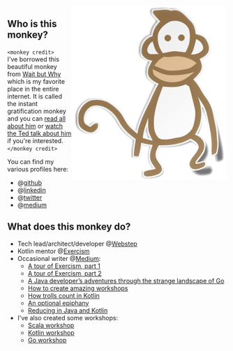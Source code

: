<img alt="instant gratification monkey" height="400px" align="right" src="https://github.com/uzilan/uzilan/blob/master/wbwmonkey.png">

## Who is this monkey?
`<monkey credit>`<br/>
I've borrowed this beautiful monkey from [Wait but Why](https://waitbutwhy.com/) which is my favorite place in the entire internet. 
It is called the instant gratification monkey and you can [read all about him](https://waitbutwhy.com/2013/10/why-procrastinators-procrastinate.html) 
or [watch the Ted talk about him](https://www.ted.com/talks/tim_urban_inside_the_mind_of_a_master_procrastinator/up-next) if you're interested.
<br/>
`</monkey credit>`

You can find my various profiles here:
* @[github](https://github.com/uzilan)
* @[linkedin](https://linkedin.com/in/uzilan)
* @[twitter](https://twitter.com/uzi_landsmann)
* @[medium](https://medium.com/@uzi.landsmann)
## What does this monkey do?
* Tech lead/architect/developer @[Webstep](https://webstep.se)
* Kotlin mentor @[Exercism](https://exercism.io/)
* Occasional writer @[Medium](https://medium.com/):
  * [A tour of Exercism, part 1](https://medium.com/webstep/a-tour-of-exercism-9fe2946ea4ba)
  * [A tour of Exercism, part 2](https://medium.com/webstep/a-tour-of-exercism-part-two-d100d0503dee)
  * [A Java developer’s adventures through the strange landscape of Go](https://medium.com/webstep/a-java-developers-adventures-through-the-strange-landscape-of-go-b49b3c9225eb)
  * [How to create amazing workshops](https://medium.com/webstep/how-to-create-amazing-workshops-9833e0743d96)
  * [How trolls count in Kotlin](https://medium.com/webstep/how-trolls-count-in-kotlin-80465b2019c0)
  * [An optional epiphany](https://medium.com/webstep/an-optional-epiphany-5cf92770573b)
  * [Reducing in Java and Kotlin](https://medium.com/webstep/reducing-in-java-and-kotlin-ca958c02edae)
* I've also created some workshops:
  * [Scala workshop](https://github.com/uzilan/scalaworkshop)
  * [Kotlin workshop](https://github.com/WebstepSweden/kotlinworkshop)
  * [Go workshop](https://github.com/WebstepSweden/goworkshop)

<!--
**uzilan/uzilan** is a ✨ _special_ ✨ repository because its `README.md` (this file) appears on your GitHub profile.

Here are some ideas to get you started:

- 🔭 I’m currently working on ...
- 🌱 I’m currently learning ...
- 👯 I’m looking to collaborate on ...
- 🤔 I’m looking for help with ...
- 💬 Ask me about ...
- 📫 How to reach me: ...
- 😄 Pronouns: ...
- ⚡ Fun fact: ...
-->
